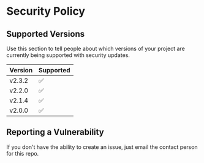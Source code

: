 # Security Policy

## Supported Versions

Use this section to tell people about which versions of your project are
currently being supported with security updates.

| Version        | Supported          |
| -------        | ------------------ |
| v2.3.2         | :white_check_mark: |
| v2.2.0         | :white_check_mark: |
| v2.1.4         | :white_check_mark: |
| v2.0.0         | :white_check_mark: |

## Reporting a Vulnerability

If you don't have the ability to create an issue, just email the contact person for this repo.
